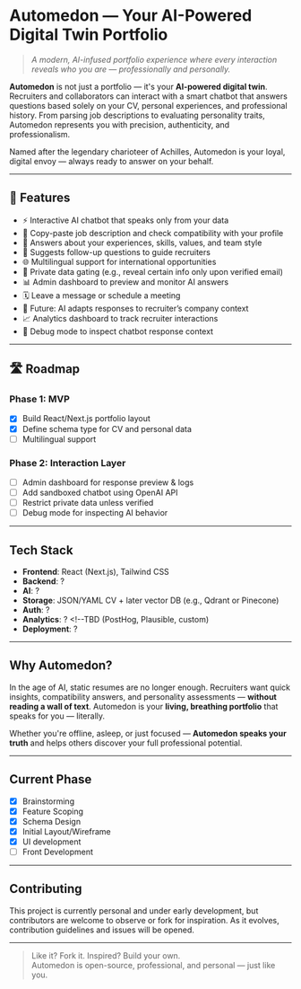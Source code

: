 # Automedon — Your AI-Powered Digital Twin Portfolio

> *A modern, AI-infused portfolio experience where every interaction reveals who you are — professionally and personally.*

**Automedon** is not just a portfolio — it's your **AI-powered digital twin**. Recruiters and collaborators can interact with a smart chatbot that answers questions based solely on your CV, personal experiences, and professional history. From parsing job descriptions to evaluating personality traits, Automedon represents you with precision, authenticity, and professionalism.

Named after the legendary charioteer of Achilles, Automedon is your loyal, digital envoy — always ready to answer on your behalf.

---

## 🚀 Features

- ⚡️ Interactive AI chatbot that speaks only from your data
- 🧠 Copy-paste job description and check compatibility with your profile
- 🧭 Answers about your experiences, skills, values, and team style
- 💬 Suggests follow-up questions to guide recruiters
- 🌐 Multilingual support for international opportunities
- 🔐 Private data gating (e.g., reveal certain info only upon verified email)
- 📊 Admin dashboard to preview and monitor AI answers
- 🗓️ Leave a message or schedule a meeting
- 🧬 Future: AI adapts responses to recruiter’s company context
- 📈 Analytics dashboard to track recruiter interactions
- 🧪 Debug mode to inspect chatbot response context

---

## 🛣️ Roadmap

### Phase 1: MVP
- [x] Build React/Next.js portfolio layout
- [x] Define schema type for CV and personal data
- [ ] Multilingual support

### Phase 2: Interaction Layer
- [ ] Admin dashboard for response preview & logs
- [ ] Add sandboxed chatbot using OpenAI API
- [ ] Restrict private data unless verified
- [ ] Debug mode for inspecting AI behavior

<!-- ### Phase 3: Smart Matching
- [ ] Job description parser + semantic matching
- [ ] Recruiter company-profile-aware responses
- [ ] Schedule meeting & leave a message modules
- [ ] Analytics dashboard for questions and usage

### Phase 4: AI Optimization
- [ ] Embeddings + vector search for better retrieval
- [ ] Feedback loop to refine answers over time
- [ ] LinkedIn and GitHub sync -->

---

## Tech Stack

- **Frontend**: React (Next.js), Tailwind CSS
- **Backend**: ? <!--Node.js, Express or NestJS-->
- **AI**: ? <!--OpenAI API (GPT-4 with structured prompt injection)-->
- **Storage**: JSON/YAML CV + later vector DB (e.g., Qdrant or Pinecone)
- **Auth**: ? <!--Token/email-based data gating-->
- **Analytics**: ? <!--TBD (PostHog, Plausible, custom)
- **Deployment**: ? <!--Vercel / Docker / Fly.io-->

---

## Why Automedon?

In the age of AI, static resumes are no longer enough. Recruiters want quick insights, compatibility answers, and personality assessments — **without reading a wall of text**. Automedon is your **living, breathing portfolio** that speaks for you — literally.

Whether you're offline, asleep, or just focused — **Automedon speaks your truth** and helps others discover your full professional potential.

---

## Current Phase

- [x] Brainstorming  
- [x] Feature Scoping  
- [x] Schema Design  
- [x] Initial Layout/Wireframe  
- [x] UI development
- [ ] Front Development

---

## Contributing

This project is currently personal and under early development, but contributors are welcome to observe or fork for inspiration. As it evolves, contribution guidelines and issues will be opened.

---

> Like it? Fork it. Inspired? Build your own.  
> Automedon is open-source, professional, and personal — just like you.
